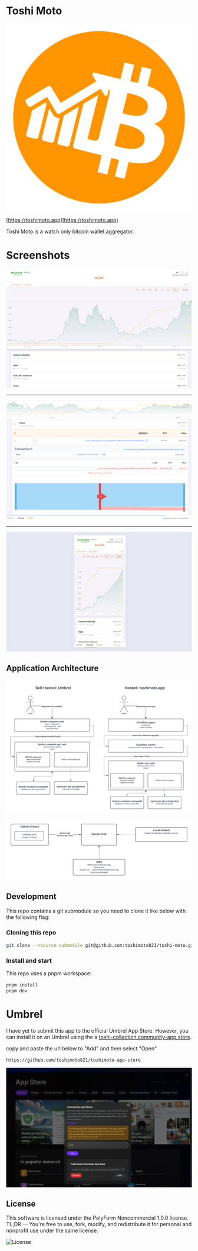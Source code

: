 # Toshi Moto

![logo](./docs/assets/toshi-256.svg)

[https://toshimoto.app](https://toshimoto.app)

Toshi Moto is a watch only bitcoin wallet aggregator.

# Screenshots

![1](./docs/assets/1.png)

---

![2](./docs/assets/2.png)

---

![3](./docs/assets/3.png)

## Application Architecture

![architecture](./docs/assets/architecture.png?bust=1)

![cicd](./docs/assets/cicd.png?bust=1)

## Development

This repo contains a git submodule so you need to clone it like below with the following flag:

### Cloning this repo

```bash
git clone --recurse-submodule git@github.com:toshimoto821/toshi-moto.git
```

### Install and start

This repo uses a pnpm workspace:

```
pnpm install
pnpm dev
```

# Umbrel

I have yet to submit this app to the official Umbrel App Store. However, you can install it on an Umbrel using the a [toshi-collection community-app store](https://github.com/toshimoto821/toshimoto-app-store).

copy and paste the url below to "Add" and then select "Open"

```text
https://github.com/toshimoto821/toshimoto-app-store
```

![community-app-store](./docs/assets/community-app-store.png)

## License

This software is licensed under the PolyForm Noncommercial 1.0.0 license. TL;DR — You're free to use, fork, modify, and redistribute it for personal and nonprofit use under the same license.

![License](https://img.shields.io/badge/license-PolyForm%20Noncommercial%201.0.0-%235351FB)

